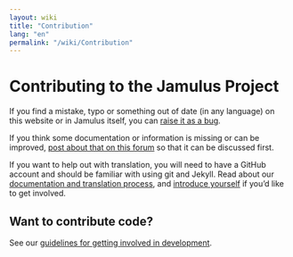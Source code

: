 ```yaml
---
layout: wiki
title: "Contribution"
lang: "en"
permalink: "/wiki/Contribution"
---
```


# Contributing to the Jamulus Project

If you find a mistake, typo or something out of date (in any language) on this website or in Jamulus itself, you can <a href="https://github.com/jamulussoftware/jamulus/issues">raise it as a bug</a>.

If you think some documentation or information is missing or can be improved, <a href="https://github.com/jamulussoftware/jamulus/discussions">post about that on this forum</a> so that it can be discussed first.

If you want to help out with translation, you will need to have a GitHub account and should be familiar with using git and Jekyll. Read about our [documentation and translation process](https://github.com/jamulussoftware/jamuluswebsite/blob/release/CONTRIBUTING.md), and [introduce yourself](https://github.com/jamulussoftware/jamulus/discussions) if you’d like to get involved. 


## Want to contribute code?

See our [guidelines for getting involved in development](https://github.com/jamulussoftware/jamulus/blob/master/CONTRIBUTING.md). 
